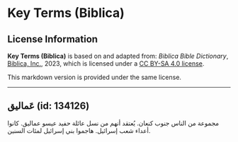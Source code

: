 # Key Terms (Biblica)

## License Information

**Key Terms (Biblica)** is based on and adapted from: _Biblica Bible Dictionary_, [Biblica, Inc.](https://www.biblica.com/), 2023, which is licensed under a [CC BY-SA 4.0 license](https://creativecommons.org/licenses/by-sa/4.0/legalcode.en).

This markdown version is provided under the same license.



--------------------------------

## عَماليق (id: 134126)

مجموعة من الناس جنوب كنعان. يُعتقد أنهم من نسل عائلة حفيد عيسو عماليق. كانوا أعداء شعب إسرائيل. هاجموا بني إسرائيل لمئات السنين.


